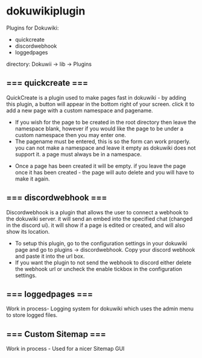 # dokuwikiplugin
Plugins for Dokuwiki:
+ quickcreate
+ discordwebhook
+ loggedpages

directory:
Dokuwii -> lib -> Plugins
## === quickcreate ===

QuickCreate is a plugin used to make pages fast in dokuwiki - by adding this plugin, a button will appear in the bottom right of your screen. click it to add a new page with a custom namespace and pagename.

+ If you wish for the page to be created in the root directory then leave the namespace blank, however if you would like the page to be under a custom namespace then you may enter one.
+ The pagename must be entered, this is so the form can work properly. you can not make a namespace and leave it empty as dokuwiki does not support it. a page must always be in a namespace.

- Once a page has been created it will be empty. if you leave the page once it has been created - the page will auto delete and you will have to make it again.

## === discordwebhook ===

Discordwebhook is a plugin that allows the user to connect a webhook to the dokuwiki server. it will send an embed into the specified chat (changed in the discord ui). it will show if a page is edited or created, and will also show its location.

+ To setup this plugin, go to the configuration settings in your dokuwiki page and go to plugins -> discordwebhook. Copy your discord webhook and paste it into the url box.
+ If you want the plugin to not send the webhook to discord either delete the webhook url or uncheck the enable tickbox in the configuration settings.

## === loggedpages ===

Work in process- Logging system for dokuwiki which uses the admin menu to store logged files.

## === Custom Sitemap ===

Work in process - Used for a nicer Sitemap GUI
